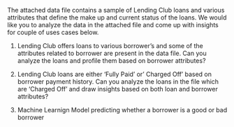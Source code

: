 The attached data file contains a sample of Lending Club loans and various attributes that define the make up and current status of the loans. We would like you to analyze the data in the attached file and come up with insights for couple of uses cases below.

1. Lending Club offers loans to various borrower’s and some of the attributes related to borrower are present in the data file. Can you analyze the loans and profile them based on borrower attributes?

2. Lending Club loans are either ‘Fully Paid’ or’ Charged Off’ based on borrower payment history. Can you analyze the loans in the file which are ‘Charged Off’ and draw insights based on both loan and borrower attributes?

3. Machine Learnign Model predicting whether a borrower is a good or bad borrower
